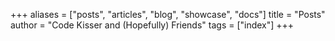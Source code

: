 +++
aliases = ["posts", "articles", "blog", "showcase", "docs"]
title = "Posts"
author = "Code Kisser and (Hopefully) Friends"
tags = ["index"]
+++
